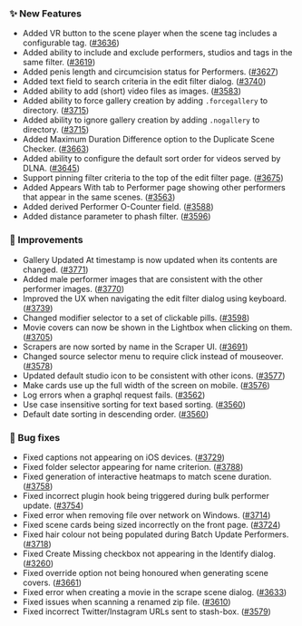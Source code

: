 ### ✨ New Features
* Added VR button to the scene player when the scene tag includes a configurable tag. ([#3636](https://github.com/stashapp/stash/pull/3636))
* Added ability to include and exclude performers, studios and tags in the same filter. ([#3619](https://github.com/stashapp/stash/pull/3619))
* Added penis length and circumcision status for Performers. ([#3627](https://github.com/stashapp/stash/pull/3627))
* Added text field to search criteria in the edit filter dialog. ([#3740](https://github.com/stashapp/stash/pull/3740))
* Added ability to add (short) video files as images. ([#3583](https://github.com/stashapp/stash/pull/3583))
* Added ability to force gallery creation by adding `.forcegallery` to directory. ([#3715](https://github.com/stashapp/stash/pull/3715))
* Added ability to ignore gallery creation by adding `.nogallery` to directory. ([#3715](https://github.com/stashapp/stash/pull/3715))
* Added Maximum Duration Difference option to the Duplicate Scene Checker. ([#3663](https://github.com/stashapp/stash/pull/3663))
* Added ability to configure the default sort order for videos served by DLNA. ([#3645](https://github.com/stashapp/stash/pull/3645))
* Support pinning filter criteria to the top of the edit filter page. ([#3675](https://github.com/stashapp/stash/pull/3675))
* Added Appears With tab to Performer page showing other performers that appear in the same scenes. ([#3563](https://github.com/stashapp/stash/pull/3563))
* Added derived Performer O-Counter field. ([#3588](https://github.com/stashapp/stash/pull/3588))
* Added distance parameter to phash filter. ([#3596](https://github.com/stashapp/stash/pull/3596))

### 🎨 Improvements
* Gallery Updated At timestamp is now updated when its contents are changed. ([#3771](https://github.com/stashapp/stash/pull/3771))
* Added male performer images that are consistent with the other performer images. ([#3770](https://github.com/stashapp/stash/pull/3770))
* Improved the UX when navigating the edit filter dialog using keyboard. ([#3739](https://github.com/stashapp/stash/pull/3739))
* Changed modifier selector to a set of clickable pills. ([#3598](https://github.com/stashapp/stash/pull/3598))
* Movie covers can now be shown in the Lightbox when clicking on them. ([#3705](https://github.com/stashapp/stash/pull/3705))
* Scrapers are now sorted by name in the Scraper UI. ([#3691](https://github.com/stashapp/stash/pull/3691))
* Changed source selector menu to require click instead of mouseover. ([#3578](https://github.com/stashapp/stash/pull/3578))
* Updated default studio icon to be consistent with other icons. ([#3577](https://github.com/stashapp/stash/pull/3577))
* Make cards use up the full width of the screen on mobile. ([#3576](https://github.com/stashapp/stash/pull/3576))
* Log errors when a graphql request fails. ([#3562](https://github.com/stashapp/stash/pull/3562))
* Use case insensitive sorting for text based sorting. ([#3560](https://github.com/stashapp/stash/pull/3560))
* Default date sorting in descending order. ([#3560](https://github.com/stashapp/stash/pull/3560))

### 🐛 Bug fixes
* Fixed captions not appearing on iOS devices. ([#3729](https://github.com/stashapp/stash/pull/3729))
* Fixed folder selector appearing for name criterion. ([#3788](https://github.com/stashapp/stash/pull/3788))
* Fixed generation of interactive heatmaps to match scene duration. ([#3758](https://github.com/stashapp/stash/pull/3758))
* Fixed incorrect plugin hook being triggered during bulk performer update. ([#3754](https://github.com/stashapp/stash/pull/3754))
* Fixed error when removing file over network on Windows. ([#3714](https://github.com/stashapp/stash/pull/3714))
* Fixed scene cards being sized incorrectly on the front page. ([#3724](https://github.com/stashapp/stash/pull/3724))
* Fixed hair colour not being populated during Batch Update Performers. ([#3718](https://github.com/stashapp/stash/pull/3718)) 
* Fixed Create Missing checkbox not appearing in the Identify dialog. ([#3260](https://github.com/stashapp/stash/issues/3260))
* Fixed override option not being honoured when generating scene covers. ([#3661](https://github.com/stashapp/stash/pull/3661))
* Fixed error when creating a movie in the scrape scene dialog. ([#3633](https://github.com/stashapp/stash/pull/3633))
* Fixed issues when scanning a renamed zip file. ([#3610](https://github.com/stashapp/stash/pull/3579))
* Fixed incorrect Twitter/Instagram URLs sent to stash-box. ([#3579](https://github.com/stashapp/stash/pull/3579))
